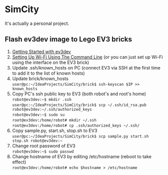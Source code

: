 # SimCity
It's actually a personal project.
## Flash ev3dev image to Lego EV3 bricks
1. [Getting Started with ev3dev](http://www.ev3dev.org/docs/getting-started/)
1. [Setting Up Wi-Fi Using The Command Line](http://www.ev3dev.org/docs/tutorials/setting-up-wifi-using-the-command-line/)
(or you can just set up Wi-Fi using the interface on the EV3 brick)
1. Update .ssh/known_hosts on PC
(connect EV3 via SSH at the first time to add it to the list of known hosts)
1. Update brick/known_hosts<br/>
   `user@pc:~/IdeaProjects/SimCity/brick$ ssh-keyscan $IP >> known_hosts`
1. Copy PC's ssh public key to EV3 (both robot's and root's home)<br/>
   `robot@ev3dev:~$ mkdir .ssh`<br/>
   `user@pc:~/IdeaProjects/SimCity/brick$ scp ~/.ssh/id_rsa.pub robot@ev3dev:~/.ssh/authorized_keys`<br/>
   `robot@ev3dev:~$ sudo su`<br/>
   `root@ev3dev:/home/robot# mkdir ~/.ssh`<br/>
   `root@ev3dev:/home/robot# cp .ssh/authorized_keys ~/.ssh/`<br/>
1. Copy sample.py, start.sh, stop.sh to EV3<br/>
   `user@pc:~/IdeaProjects/SimCity/brick$ scp sample.py start.sh stop.sh robot@ev3dev:~`
1. Change root password of EV3<br/>
   `robot@ev3dev:~$ sudo passwd`
1. Change hostname of EV3 by editing /etc/hostname (reboot to take effect)<br/>
   `root@ev3dev:/home/robot# echo $hostname > /etc/hostname`